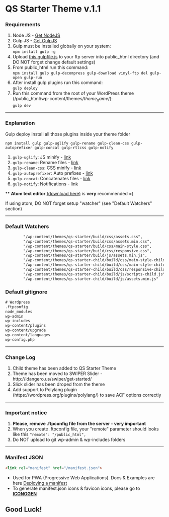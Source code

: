 # QS Starter Theme v.1.1

<h3>Requirements</h3>

1. Node JS - <a href="https://nodejs.org/en/" target="_blank">Get NodeJS</a>
2. Gulp JS - <a href="http://gulpjs.com/" target="_blank">Get GulpJS</a>
3. Gulp must be installed globally on your system:<br>
`npm install gulp -g`
4. Upload <a href="https://gist.github.com/vol4ikman/92e381e5adee0b1e36606d82d5f45613" target="_blank">this gulpfile.js</a> to your ftp server into public_html directory (and DO NOT forget change default settings)
5. From public_html run this command:<br>
`npm install gulp gulp-decompress gulp-download vinyl-ftp del gulp-open gulp-run`
6. After install gulp plugins run this command:<br>
`gulp deploy`
7. Run this command from the root of your WordPress theme (/public_html/wp-content/themes/$theme_name$/): <br>
`gulp dev`


<hr>
<h3>Explanation</h3>

Gulp deploy install all those plugins inside your theme folder

`npm install gulp gulp-uglify gulp-rename gulp-clean-css gulp-autoprefixer gulp-concat gulp-rtlcss gulp-notify`

1. `gulp-uglify`: JS minify - <a href="https://www.npmjs.com/package/gulp-uglify" >link</a>
2. `gulp-rename`: Rename files - <a href="https://www.npmjs.com/package/gulp-rename" >link</a>
3. `gulp-clean-css`: CSS minify - <a href="https://www.npmjs.com/package/gulp-clean-css" >link</a>
4. `gulp-autoprefixer`: Auto prefixes - <a href="https://www.npmjs.com/package/gulp-autoprefixer" >link</a>
5. `gulp-concat`: Concatenates files - <a href="https://www.npmjs.com/package/gulp-concat" >link</a>
6. `gulp-notify`: Notifications - <a href="https://www.npmjs.com/package/gulp-notify">link</a>

<p>** <strong>Atom text editor</strong> <a href="https://atom.io/" target="_blank">(download here)</a> is <strong>very</strong> recommended =)</p>
<p>If using atom, DO NOT forget setup "watcher" (see "Default Watchers" section)</p>

<hr>
<h3>Default Watchers</h3>

```html
        "/wp-content/themes/qs-starter/build/css/assets.css",
        "/wp-content/themes/qs-starter/build/css/assets.min.css",
        "/wp-content/themes/qs-starter/build/css/main-style.css",
        "/wp-content/themes/qs-starter/build/css/responsive.css",
        "/wp-content/themes/qs-starter/build/js/assets.min.js",
        "/wp-content/themes/qs-starter-child/build/css/main-style-child-rtl.css",
        "/wp-content/themes/qs-starter-child/build/css/main-style-child.css",
        "/wp-content/themes/qs-starter-child/build/css/responsive-child.css",
        "/wp-content/themes/qs-starter-child/build/js/scripts-child.js",
        "/wp-content/themes/qs-starter-child/build/js/assets.min.js"
```

<h3>Default gitignore</h3>

```html
# Wordpress
.ftpconfig
node_modules
wp-admin
wp-includes
wp-content/plugins
wp-content/upgrade
wp-content/languages
wp-config.php
```

<hr>
<h3>Change Log</h3>
<ol>
    <li>Child theme has been added to QS Starter Theme</li>
    <li>Theme has been moved to SWIPER Slider - http://idangero.us/swiper/get-started/</li>
    <li>Slick slider has been droped from the theme</li>
    <li>Add support to Polylang plugin (https://wordpress.org/plugins/polylang/) to save ACF options correctly</li>
</ol>

<hr>
<h3>Important notice</h3>
<ol>
    <li><strong>Please, remove .ftpconfig file from the server - very important</strong></li>
    <li>When you create .ftpconfig file, your "remote" parameter should looks like this <code>"remote": "/public_html",</code></li>
    <li>Do NOT upload to git wp-admin & wp-includes folders</li>
</ol>

<hr>
<h3>Manifest JSON</h3>

```html
<link rel="manifest" href="/manifest.json">
```

- Used for PWA (Progressive Web Applications). Docs & Examples are here <a href="https://developer.mozilla.org/en-US/docs/Web/Manifest" target="_blank">Deploying a manifest</a>
- To generate manifest.json icons & favicon icons, please go to <a href="http://digitalagencyrankings.com/iconogen/" target="_blank"><strong>ICONOGEN</strong></a>

## Good Luck!
